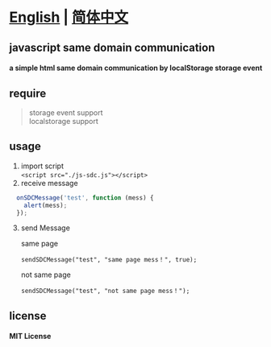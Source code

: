 # [English](https://github.com/FikaCode/js-sdc/blob/master/README.md 'English') | [简体中文](https://github.com/FikaCode/js-sdc/blob/master/README_SC.md '简体中文')
## javascript same domain communication  
#### a simple html same domain communication by localStorage storage event  
## require  
> storage event support  
> localstorage support  
## usage  
1. import script  
  `<script src="./js-sdc.js"></script>`
2. receive message  
  ```javascript
    onSDCMessage('test', function (mess) {
      alert(mess);
    });
  ```
3. send Message  
   
   same page
   ```
   sendSDCMessage("test", "same page mess！", true);
   ```
   not same page
   ```
   sendSDCMessage("test", "not same page mess！");
   ```
## license
#### MIT License  
